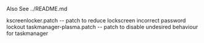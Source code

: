 Also See ../README.md

kscreenlocker.patch -- patch to reduce lockscreen incorrect password lockout
taskmanager-plasma.patch -- patch to disable undesired behaviour for taskmanager
